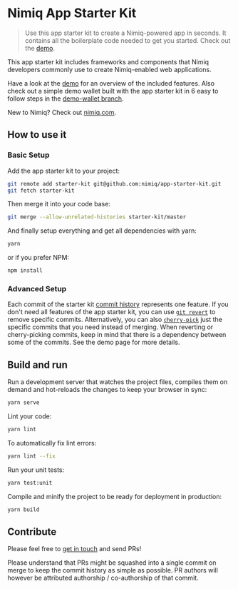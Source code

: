 # Nimiq App Starter Kit

> Use this app starter kit to create a Nimiq-powered app in seconds. It contains all the boilerplate code needed to get
you started. Check out the [demo](https://nimiq.github.io/app-starter-kit/).

This app starter kit includes frameworks and components that Nimiq developers commonly use to create Nimiq-enabled web
applications.

Have a look at the [demo](https://nimiq.github.io/app-starter-kit/) for an overview of the included features. Also check out a simple demo wallet built with the app starter kit in 6 easy to follow steps in the [demo-wallet branch](https://github.com/nimiq/app-starter-kit/commits/demo-wallet).

New to Nimiq? Check out [nimiq.com](https://nimiq.com).

## How to use it

### Basic Setup

Add the app starter kit to your project:
```bash
git remote add starter-kit git@github.com:nimiq/app-starter-kit.git
git fetch starter-kit
```

Then merge it into your code base:
```bash
git merge --allow-unrelated-histories starter-kit/master
```

And finally setup everything and get all dependencies with yarn:

```bash
yarn
```

or if you prefer NPM:

```bash
npm install
```

### Advanced Setup

Each commit of the starter kit [commit history](https://github.com/nimiq/app-starter-kit/commits/master) represents one
feature. If you don't need all features of the app starter kit, you can use
[`git revert`](https://git-scm.com/docs/git-revert) to remove specific commits. Alternatively, you can also
[`cherry-pick`](https://git-scm.com/docs/git-cherry-pick) just the specific commits that you need instead of merging.
When reverting or cherry-picking commits, keep in mind that there is a dependency between some of the commits. See the
demo page for more details.

## Build and run

Run a development server that watches the project files,
compiles them on demand and hot-reloads the changes to keep your browser in sync:

```bash
yarn serve
```

Lint your code:

```bash
yarn lint
```

To automatically fix lint errors:

```bash
yarn lint --fix
```

Run your unit tests:

```bash
yarn test:unit
```

Compile and minify the project to be ready for deployment in production:

```bash
yarn build
```

## Contribute

Please feel free to [get in touch](https://www.nimiq.com/community/) and send PRs!

Please understand that PRs might be squashed into a single commit on merge to keep the commit history as simple as
possible. PR authors will however be attributed authorship / co-authorship of that commit.
